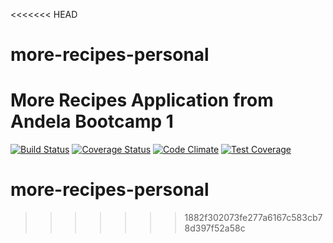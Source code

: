 <<<<<<< HEAD
# more-recipes-personal
More Recipes Application from Andela Bootcamp 1
=======
[![Build Status](https://travis-ci.org/iverenshaguy/more-recipes-personal.svg?branch=master)](https://travis-ci.org/iverenshaguy/more-recipes-personal)  [![Coverage Status](https://coveralls.io/repos/github/iverenshaguy/more-recipes-personal/badge.svg?branch=master)](https://coveralls.io/github/iverenshaguy/more-recipes-personal?branch=master) [![Code Climate](https://codeclimate.com/github/iverenshaguy/more-recipes-personal/badges/gpa.svg)](https://codeclimate.com/github/iverenshaguy/more-recipes-personal) [![Test Coverage](https://codeclimate.com/github/iverenshaguy/more-recipes-personal/badges/coverage.svg)](https://codeclimate.com/github/iverenshaguy/more-recipes-personal/coverage)

# more-recipes-personal
>>>>>>> 1882f302073fe277a6167c583cb78d397f52a58c
